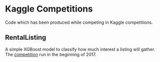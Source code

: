# Kaggle Competitions
Code which has been produced while competing in Kaggle competitions.
## RentalListing
A simple XGBoost model to classify how much interest a listing will gather. The [competition](https://www.kaggle.com/c/two-sigma-connect-rental-listing-inquiries) run in the beginning of 2017.

